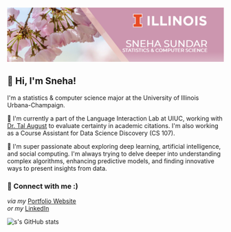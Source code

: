 ![image](https://github.com/snehasund/snehasund/blob/main/linkedin-banner-image-5.png)

<h2> 💌 Hi, I'm Sneha!</h2>

I'm a statistics & computer science major at the University of Illinois Urbana-Champaign.

💛 I'm currently a part of the Language Interaction Lab at UIUC, working with [Dr. Tal August](https://talaugust.github.io/) to evaluate certainty in academic citations. I'm also working as a Course Assistant for Data Science Discovery (CS 107). 

💭 I'm super passionate about exploring deep learning, artificial intelligence, and social computing. I'm always trying to delve deeper into understanding complex algorithms, enhancing predictive models, and finding innovative ways to present insights from data.

### 🔗 Connect with me :)
*via my* [Portfolio Website](http://snehasund.github.io)
<br>
*or my* [LinkedIn](https://linkedin.com/in/sneha-sundar26)


![s's GitHub stats](https://github-readme-stats.vercel.app/api?username=snehasund&show_icons=true&theme=radical)



<!--
**snehasund/snehasund** is a ✨ _special_ ✨ repository because its `README.md` (this file) appears on your GitHub profile.

Here are some ideas to get you started:

- 🔭 I’m currently working on ...
- 🌱 I’m currently learning ...
- 👯 I’m looking to collaborate on ...
- 🤔 I’m looking for help with ...
- 💬 Ask me about ...
- 📫 How to reach me: ...
- 😄 Pronouns: ...
- ⚡ Fun fact: ...
-->
